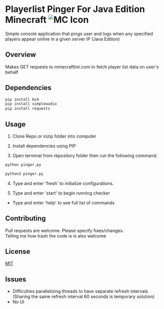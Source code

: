# Playerlist Pinger For Java Edition Minecraft   ![MC Icon](https://iili.io/6Jdw5g.png)
 
Simple console application that pings user and logs when any specified players appear online in a given server IP (Java Edition)

## Overview
Makes GET requests to minecraftlist.com to fetch player list data on user's behalf

## Dependencies
```bash
pip install bs4
pip install simpleaudio
pip install requests
```
## Usage
1. Clone Repo or inzip folder into computer

2. Install dependencies using PIP

3. Open terminal from repository folder then run the following command:
```bash
python pinger.py
```

```bash
python3 pinger.py
```
4. Type and enter 'fresh' to initialize configurations.

5. Type and enter 'start' to begin running checker

- Type and enter 'help' to see full list of commands

## Contributing
Pull requests are welcome. Please specify fixes/changes.  
Telling me how trash the code is is also welcome


## License
[MIT](https://choosealicense.com/licenses/mit/)


## Issues
- Difficulties parallelizing threads to have separate refresh intervals (Sharing the same refresh interval 60 seconds is temporary solution)
- No UI 
